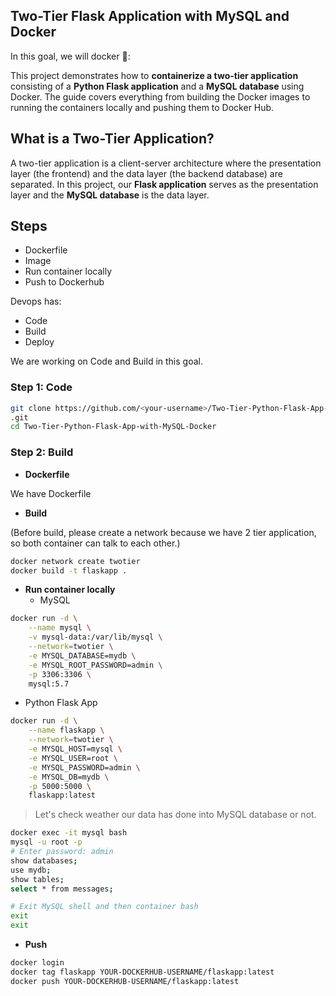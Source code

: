 ## Two-Tier Flask Application with MySQL and Docker

In this goal, we will docker 🐳:


This project demonstrates how to **containerize a two-tier application** consisting of a **Python Flask application** and a **MySQL database** using Docker. The guide covers everything from building the Docker images to running the containers locally and pushing them to Docker Hub.

## What is a Two-Tier Application?
A two-tier application is a client-server architecture where the presentation layer (the frontend) and the data layer (the backend database) are separated. In this project, our **Flask application** serves as the presentation layer and the **MySQL database** is the data layer.

## Steps

- Dockerfile
- Image
- Run container locally
- Push to Dockerhub

Devops has:
- Code
- Build
- Deploy

We are working on Code and Build in this goal.
### Step 1: Code
  ```bash
git clone https://github.com/<your-username>/Two-Tier-Python-Flask-App-with-MySQL-Docker
.git
cd Two-Tier-Python-Flask-App-with-MySQL-Docker
  ```

### Step 2: Build
- **Dockerfile**

We have Dockerfile
- **Build**

(Before build, please create a network because we have 2 tier application, so both container can talk to each other.)
```bash
docker network create twotier
docker build -t flaskapp .
```
- **Run container locally**
  - MySQL
```bash
docker run -d \
    --name mysql \
    -v mysql-data:/var/lib/mysql \
    --network=twotier \
    -e MYSQL_DATABASE=mydb \
    -e MYSQL_ROOT_PASSWORD=admin \
    -p 3306:3306 \
    mysql:5.7
```
  - Python Flask App
```bash
docker run -d \
    --name flaskapp \
    --network=twotier \
    -e MYSQL_HOST=mysql \
    -e MYSQL_USER=root \
    -e MYSQL_PASSWORD=admin \
    -e MYSQL_DB=mydb \
    -p 5000:5000 \
    flaskapp:latest
```


> Let's check weather our data has done into MySQL database or not.
```bash
docker exec -it mysql bash
mysql -u root -p
# Enter password: admin
show databases;
use mydb;
show tables;
select * from messages;

# Exit MySQL shell and then container bash
exit
exit
```


- **Push**
```bash
docker login
docker tag flaskapp YOUR-DOCKERHUB-USERNAME/flaskapp:latest
docker push YOUR-DOCKERHUB-USERNAME/flaskapp:latest
```
